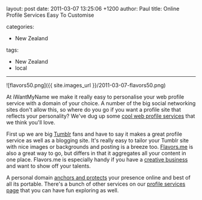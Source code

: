 layout: post
date: 2011-03-07 13:25:06 +1200
author: Paul
title: Online Profile Services Easy To Customise

categories:
  - New Zealand

tags:
  - New Zealand
  - local

----

![flavors50.png]({{ site.images_url }}/2011-03-07-flavors50.png)

At iWantMyName we make it really easy to personalise your web profile service with a domain of your choice. A number of the big social networking sites don't allow this, so where do you go if you want a profile site that reflects your personality? We've dug up some [cool web profile services](https://iwantmyname.co.nz/services/personal-profile/) that we think you'll love. 

First up we are big [Tumblr](https://iwantmyname.co.nz/features/applications/custom-domain-apps/blogs/tumblr-tumblelog-easy-blog-with-own-url) fans and have to say it makes a great profile service as well as a blogging site. It's really easy to tailor your Tumblr site with nice images or backgrounds and posting is a breeze too. [Flavors.me](https://iwantmyname.co.nz/services/personal-profile/customize-flavors.me-website-with-your-own-domain) is also a great way to go, but differs in that it aggregates all your content in one place. Flavors.me is especially handy if you have a [creative business](http://flavors.me/jboydphoto) and want to show off your talents.

A personal domain [anchors and protects](https://iwantmyname.com/blog/2010/11/anchor-your-social-media-presence-with-a-domain.html) your presence online and best of all its portable. There's a bunch of other services on our [profile services page](https://iwantmyname.co.nz/services/personal-profile/) that you can have fun exploring as well.
